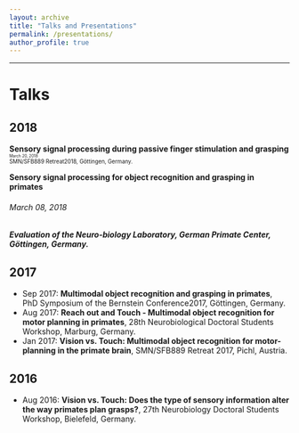```yaml
---
layout: archive
title: "Talks and Presentations"
permalink: /presentations/
author_profile: true
---
```

---
# Talks

2018
--
**Sensory signal processing during passive finger stimulation and grasping**  
<span style="font-size:0.5em;">March 20, 2018</span>  
<span style="font-size:0.7em;">SMN/SFB889 Retreat2018, Göttingen, Germany.</span>

**Sensory signal processing for object recognition and grasping in primates**
###### March 08, 2018
##### Evaluation of the Neuro-biology Laboratory, German Primate Center, Göttingen, Germany.

2017
--
- Sep 2017: **Multimodal object recognition and grasping in primates**, PhD Symposium of the Bernstein Conference2017, Göttingen, Germany.
-  Aug 2017: **Reach out and Touch - Multimodal object recognition for motor planning in primates**, 28th Neurobiological Doctoral Students Workshop, Marburg, Germany.
-  Jan 2017: **Vision vs.  Touch:  Multimodal object recognition for motor-planning in the primate brain**, SMN/SFB889 Retreat 2017, Pichl, Austria.

2016
--

-  Aug 2016: **Vision vs. Touch: Does the type of sensory information alter the way primates plan grasps?**, 27th Neurobiology Doctoral Students Workshop, Bielefeld, Germany.
